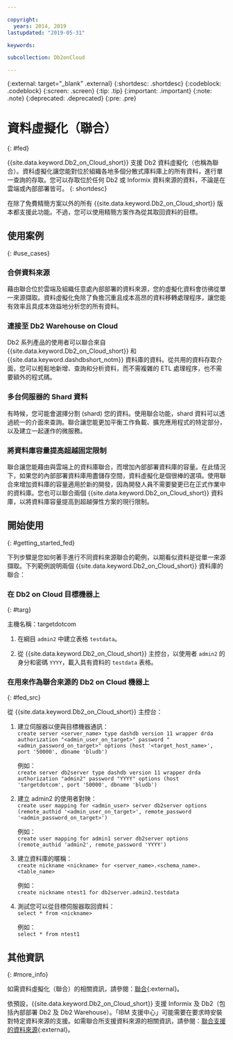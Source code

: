 ```yaml
---

copyright:
  years: 2014, 2019
lastupdated: "2019-05-31"

keywords: 

subcollection: Db2onCloud

---
```


<!-- Attribute definitions --> 
{:external: target="_blank" .external}
{:shortdesc: .shortdesc}
{:codeblock: .codeblock}
{:screen: .screen}
{:tip: .tip}
{:important: .important}
{:note: .note}
{:deprecated: .deprecated}
{:pre: .pre}

# 資料虛擬化（聯合）
{: #fed}

{{site.data.keyword.Db2_on_Cloud_short}} 支援 Db2 資料虛擬化（也稱為聯合）。資料虛擬化讓您能對位於組織各地多個分散式庫料庫上的所有資料，進行單一查詢的存取。您可以存取位於任何 Db2 或 Informix 資料來源的資料，不論是在雲端或內部部署皆可。
{: shortdesc}

在除了免費精簡方案以外的所有 {{site.data.keyword.Db2_on_Cloud_short}} 版本都支援此功能。不過，您可以使用精簡方案作為從其取回資料的目標。

## 使用案例
{: #use_cases}

### 合併資料來源

藉由聯合位於雲端及組織任意處內部部署的資料來源，您的虛擬化資料會彷彿從單一來源擷取。資料虛擬化免除了負擔沉重且成本高昂的資料移轉處理程序，讓您能有效率且具成本效益地分析您的所有資料。

<!-- A company may have started their operations with an on-premises Db2 server. As cloud technology becomes more widespread and companies start to operate on cloud in a cost-effective fashion, there will be continued Cloud growth. However, the organization’s data on both sources remain as a critical component to their decision-making processes. By way of example, a client operating in retail industry needs to be able to access all data, say customer information, to run further analysis on their customers’ consumption behaviors. They need to be able to identify customers, match their records on cloud with already existing ones from an on-premises database and compose them as if the data is being retrieved from a single source. Federation capability here prevents the burdensome data migration process and allows the user to access the data without moving the data.

located in the cloud and on-premises -->

### 連接至 Db2 Warehouse on Cloud

Db2 系列產品的使用者可以聯合來自 {{site.data.keyword.Db2_on_Cloud_short}} 和 {{site.data.keyword.dashdbshort_notm}} 資料庫的資料。從共用的資料存取介面，您可以輕鬆地新增、查詢和分析資料，而不需複雜的 ETL 處理程序，也不需要額外的程式碼。

<!-- Db2 family users would now be able to federate data between Db2 on Cloud and Db2 Warehouse on Cloud. By being provided a common interface for accessing the data, a user can now easily add or query data from or to the Warehouse without complex ETL processes or any additional code. -->

### 多台伺服器的 Shard 資料

有時候，您可能會選擇分割 (shard) 您的資料。使用聯合功能，shard 資料可以透過統一的介面來查詢。聯合讓您能更加平衡工作負載、擴充應用程式的特定部分，以及建立一起運作的微服務。 

<!-- At times, users may choose to partition (shard). With federation capabilities, data can be queried with a unified interface and this lets the user better balance the workload, scale specific parts of an app or create microservices that work together. -->

### 將資料庫容量提高超越固定限制

聯合讓您能藉由與雲端上的資料庫聯合，而增加內部部署資料庫的容量。在此情況下，如果您的內部部署資料庫用盡儲存空間，資料虛擬化是個很棒的選項。使用聯合來增加資料庫的容量適用於新的開發，因為開發人員不需要變更已在正式作業中的資料庫。您也可以聯合兩個 {{site.data.keyword.Db2_on_Cloud_short}} 資料庫，以將資料庫容量提高到超越彈性方案的現行限制。

<!-- By using federation, users can increase capacity of an on premises database by federating to or from the cloud. This is a great option if your on premises database is running out of storage. Increased capacity will also be useful for new development as our users no longer need to change a database in production. You can also use this feature to federate between two Db2 on Cloud databases to increase the capacity beyond the current limits of the Flex plan. -->

## 開始使用
{: #getting_started_fed}

下列步驟是您如何著手進行不同資料來源聯合的範例，以期看似資料是從單一來源擷取。下列範例說明兩個 {{site.data.keyword.Db2_on_Cloud_short}} 資料庫的聯合：

### 在 Db2 on Cloud 目標機器上
{: #targ}

主機名稱：targetdotcom

1. 在綱目 `admin2` 中建立表格 `testdata`。

2. 從 {{site.data.keyword.Db2_on_Cloud_short}} 主控台，以使用者 `admin2` 的身分和密碼 `YYYY`，載入具有資料的 `testdata` 表格。

<!-- ### On a client machine of the target

1. Catalog the target machine:<br/>
   `db2 catalog tcpip node <node_name> remote <host_name> server 50000`<br/>

   For example:<br/>
   `db2 catalog tcpip node fedS remote targetdotcom server 50000`

2. Catalog the database on fedS:<br/>
   `db2 catalog db bludb as <db_name> at node <node_name>`

   For example:<br/>
   `db2 catalog db bludb as srcdb at node fedS`

3. Connect to the database on fedS:<br/>
   `db2 connect to <catalog_db_name> user <admin_user> using '<admin_password>'`

   For example:<br/>
   `db2 connect to srcdb user 'admin1' with password 'XXXX'`

4. Create a wrapper on fedS:<br/>
   `db2 "create wrapper drda"`

5. Create a server to talk to the target machine:<br/>
   `db2 "create server <server_name> type dashdb version 11 wrapper drda authorization \"<admin_user_on_target>\" password \"<admin_password_on_target>\" options (host '<target_host_name>', port '50000', dbname 'bludb')"`

   For example:<br/>
   `db2 "create server db2server type dashdb version 11 wrapper drda authorization \"admin2\" password \"YYYY\" options (host 'targetdotcom', port '50000', dbname 'bludb')"`

6. Create the user mapping for admin2:<br/>
   `db2 "create user mapping for <admin_user> server db2server options (remote_authid '<admin_user_on_target>', remote_password '<admin_password_on_target>')"`

   For example:<br/>
   `db2 "create user mapping for admin1 server db2server options (remote_authid 'admin2', remote_password 'YYYY')"`

7. Create a nickname for the database:<br/>
   `db2 -v "create nickname <nickname> for <server_name>.<schema_name>.<table_name>"`

   For example:<br/>
   `db2 -v "create nickname ntest1 for db2server.admin2.testdata"`

### On the Db2 on Cloud source machine

1. Test that you can pull data from the target server:<br/>
   `db2 "select * from <nickname>"`

   For example:<br/>
   `db2 "select * from ntest1"`
-->

### 在用來作為聯合來源的 Db2 on Cloud 機器上
{: #fed_src}

從 {{site.data.keyword.Db2_on_Cloud_short}} 主控台：

1. 建立伺服器以便與目標機器通訊：<br/>
   `create server <server_name> type dashdb version 11 wrapper drda authorization "<admin_user_on_target>" password "<admin_password_on_target>" options (host '<target_host_name>', port '50000', dbname 'bludb')`

   例如：<br/>
   `create server db2server type dashdb version 11 wrapper drda authorization "admin2" password "YYYY" options (host 'targetdotcom', port '50000', dbname 'bludb')`

2. 建立 admin2 的使用者對映：<br/>
   `create user mapping for <admin_user> server db2server options (remote_authid '<admin_user_on_target>', remote_password '<admin_password_on_target>')`

   例如：<br/>
   `create user mapping for admin1 server db2server options (remote_authid 'admin2', remote_password 'YYYY')`

3. 建立資料庫的暱稱：<br/>
   `create nickname <nickname> for <server_name>.<schema_name>.<table_name>`

   例如：<br/>
   `create nickname ntest1 for db2server.admin2.testdata`

4. 測試您可以從目標伺服器取回資料：<br/>
   `select * from <nickname>`

   例如：<br/>
   `select * from ntest1`

## 其他資訊
{: #more_info}

如需資料虛擬化（聯合）的相關資訊，請參閱：[聯合](https://www.ibm.com/support/knowledgecenter/SSFMBX/com.ibm.swg.im.dashdb.doc/fcontainer.html){:external}。

依預設，{{site.data.keyword.Db2_on_Cloud_short}} 支援 Informix 及 Db2（包括內部部署 Db2 及 Db2 Warehouse）。「IBM 支援中心」可能需要在要求時安裝對特定資料來源的支援。如需聯合所支援資料來源的相關資訊，請參閱：[聯合支援的資料來源](https://www.ibm.com/support/docview.wss?uid=swg27050561){:external}。

